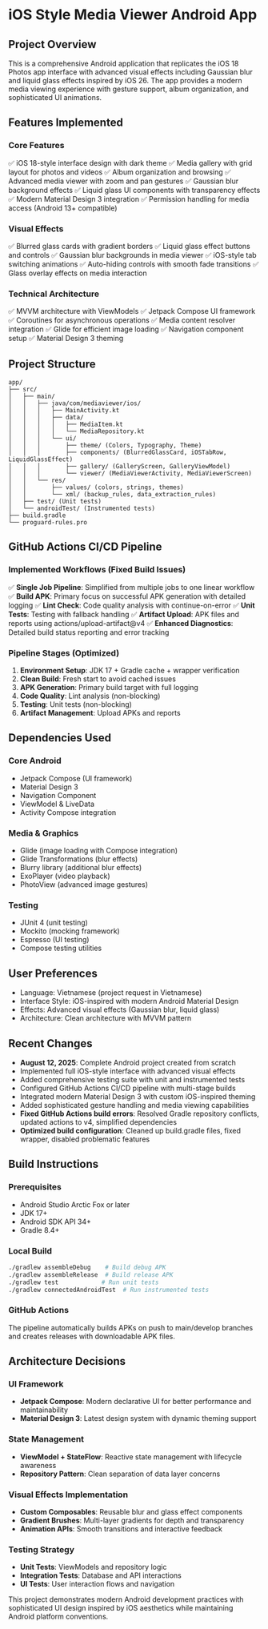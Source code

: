 # iOS Style Media Viewer Android App

## Project Overview
This is a comprehensive Android application that replicates the iOS 18 Photos app interface with advanced visual effects including Gaussian blur and liquid glass effects inspired by iOS 26. The app provides a modern media viewing experience with gesture support, album organization, and sophisticated UI animations.

## Features Implemented

### Core Features
✅ iOS 18-style interface design with dark theme
✅ Media gallery with grid layout for photos and videos
✅ Album organization and browsing
✅ Advanced media viewer with zoom and pan gestures
✅ Gaussian blur background effects
✅ Liquid glass UI components with transparency effects
✅ Modern Material Design 3 integration
✅ Permission handling for media access (Android 13+ compatible)

### Visual Effects
✅ Blurred glass cards with gradient borders
✅ Liquid glass effect buttons and controls
✅ Gaussian blur backgrounds in media viewer
✅ iOS-style tab switching animations
✅ Auto-hiding controls with smooth fade transitions
✅ Glass overlay effects on media interaction

### Technical Architecture
✅ MVVM architecture with ViewModels
✅ Jetpack Compose UI framework
✅ Coroutines for asynchronous operations
✅ Media content resolver integration
✅ Glide for efficient image loading
✅ Navigation component setup
✅ Material Design 3 theming

## Project Structure

```
app/
├── src/
│   ├── main/
│   │   ├── java/com/mediaviewer/ios/
│   │   │   ├── MainActivity.kt
│   │   │   ├── data/
│   │   │   │   ├── MediaItem.kt
│   │   │   │   └── MediaRepository.kt
│   │   │   └── ui/
│   │   │       ├── theme/ (Colors, Typography, Theme)
│   │   │       ├── components/ (BlurredGlassCard, iOSTabRow, LiquidGlassEffect)
│   │   │       ├── gallery/ (GalleryScreen, GalleryViewModel)
│   │   │       └── viewer/ (MediaViewerActivity, MediaViewerScreen)
│   │   └── res/
│   │       ├── values/ (colors, strings, themes)
│   │       └── xml/ (backup_rules, data_extraction_rules)
│   ├── test/ (Unit tests)
│   └── androidTest/ (Instrumented tests)
├── build.gradle
└── proguard-rules.pro
```

## GitHub Actions CI/CD Pipeline

### Implemented Workflows (Fixed Build Issues)
✅ **Single Job Pipeline**: Simplified from multiple jobs to one linear workflow
✅ **Build APK**: Primary focus on successful APK generation with detailed logging
✅ **Lint Check**: Code quality analysis with continue-on-error
✅ **Unit Tests**: Testing with fallback handling
✅ **Artifact Upload**: APK files and reports using actions/upload-artifact@v4
✅ **Enhanced Diagnostics**: Detailed build status reporting and error tracking

### Pipeline Stages (Optimized)
1. **Environment Setup**: JDK 17 + Gradle cache + wrapper verification
2. **Clean Build**: Fresh start to avoid cached issues
3. **APK Generation**: Primary build target with full logging
4. **Code Quality**: Lint analysis (non-blocking)
5. **Testing**: Unit tests (non-blocking)
6. **Artifact Management**: Upload APKs and reports

## Dependencies Used

### Core Android
- Jetpack Compose (UI framework)
- Material Design 3
- Navigation Component
- ViewModel & LiveData
- Activity Compose integration

### Media & Graphics
- Glide (image loading with Compose integration)
- Glide Transformations (blur effects)
- Blurry library (additional blur effects)
- ExoPlayer (video playback)
- PhotoView (advanced image gestures)

### Testing
- JUnit 4 (unit testing)
- Mockito (mocking framework)
- Espresso (UI testing)
- Compose testing utilities

## User Preferences
- Language: Vietnamese (project request in Vietnamese)
- Interface Style: iOS-inspired with modern Android Material Design
- Effects: Advanced visual effects (Gaussian blur, liquid glass)
- Architecture: Clean architecture with MVVM pattern

## Recent Changes
- **August 12, 2025**: Complete Android project created from scratch
- Implemented full iOS-style interface with advanced visual effects
- Added comprehensive testing suite with unit and instrumented tests
- Configured GitHub Actions CI/CD pipeline with multi-stage builds
- Integrated modern Material Design 3 with custom iOS-inspired theming
- Added sophisticated gesture handling and media viewing capabilities
- **Fixed GitHub Actions build errors**: Resolved Gradle repository conflicts, updated actions to v4, simplified dependencies
- **Optimized build configuration**: Cleaned up build.gradle files, fixed wrapper, disabled problematic features

## Build Instructions

### Prerequisites
- Android Studio Arctic Fox or later
- JDK 17+
- Android SDK API 34+
- Gradle 8.4+

### Local Build
```bash
./gradlew assembleDebug    # Build debug APK
./gradlew assembleRelease  # Build release APK
./gradlew test            # Run unit tests
./gradlew connectedAndroidTest  # Run instrumented tests
```

### GitHub Actions
The pipeline automatically builds APKs on push to main/develop branches and creates releases with downloadable APK files.

## Architecture Decisions

### UI Framework
- **Jetpack Compose**: Modern declarative UI for better performance and maintainability
- **Material Design 3**: Latest design system with dynamic theming support

### State Management  
- **ViewModel + StateFlow**: Reactive state management with lifecycle awareness
- **Repository Pattern**: Clean separation of data layer concerns

### Visual Effects Implementation
- **Custom Composables**: Reusable blur and glass effect components
- **Gradient Brushes**: Multi-layer gradients for depth and transparency
- **Animation APIs**: Smooth transitions and interactive feedback

### Testing Strategy
- **Unit Tests**: ViewModels and repository logic
- **Integration Tests**: Database and API interactions  
- **UI Tests**: User interaction flows and navigation

This project demonstrates modern Android development practices with sophisticated UI design inspired by iOS aesthetics while maintaining Android platform conventions.
